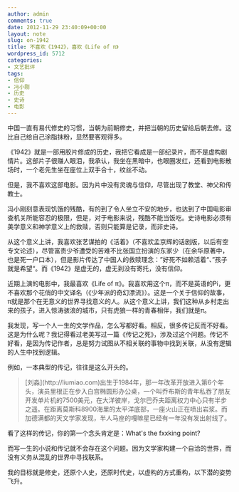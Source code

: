 ```yaml
---
author: admin
comments: true
date: 2012-11-29 23:40:09+00:00
layout: note
slug: on-1942
title: 不喜欢《1942》，喜欢《Life of π》
wordpress_id: 5712
categories:
- 文艺批评
tags:
- 信仰
- 冯小刚
- 历史
- 史诗
- 电影
---
```


中国一直有易代修史的习惯，当朝为前朝修史，并把当朝的历史留给后朝去修。这比自己给自己涂脂抹粉，显然要客观得多。

《1942》就是一部用胶片修成的历史，我把它看成是一部纪录片，而不是虚构剧情片。这部片子很赚人眼泪，我承认，我坐在黑暗中，也眼圈发红，还看到电影散场时，一个老先生坐在座位上双手合十，纹丝不动。

但是，我不喜欢这部电影。因为片中没有灵魂与信仰，尽管出现了教堂、神父和传教士。

冯小刚刻意表现饥饿的残酷，有的到了令人坐立不安的地步，也达到了中国电影审查机关所能容忍的极限，但是，对于电影来说，残酷不能当饭吃。史诗电影必须有美学意义和神学意义上的救赎，否则只能算是记录，而非史诗。

从这个意义上讲，我喜欢张艺谋拍的《活着》（不喜欢孟京辉的话剧版，以后有空专文论述），尽管富贵少爷遭受的苦难不比张国立扮演的东家少（在余华原著中，也是死一户口本），但是影片传达了中国人的救赎理念：”好死不如赖活着“、”孩子就是希望“。而《1942》是虚无的，虚无到没有寄托，没有信仰。

近期上演的电影中，我最喜欢《Life of π》。我喜欢用这个π，而不是英语的Pi，更不喜欢那个花俏的中文译名（《少年派的奇幻漂流》）。这是一个关于信仰的故事，π就是那个在无意义的世界寻找意义的人。从这个意义上讲，我们这种从乡村走出来的孩子，进入惊涛骇浪的城市，只有虎狼一样的青春相伴，我们就是π。

我发现，写一个人一生的文学作品，怎么写都好看。相反，很多传记反而不好看。这是为什么呢？我记得看过老美写过一篇《传记之死》，涉及过这个问题。传记不好看，是因为传记作者，总是努力试图从不相关联的事物中找到关联，从没有逻辑的人生中找到逻辑。

例如，一本典型的传记，往往是这么开头的。





<blockquote>[刘淼](http://liumiao.com)出生于1984年，那一年改革开放进入第6个年头，演员里根正在步入白宫椭圆形办公桌，一个叫乔布斯的青年私吞了朋友开发单片机的7500美元，在大洋彼岸，戈尔巴乔夫距离权力中心只有半步之遥。在距离莫斯科8900海里的太平洋底部，一座火山正在喷出岩浆。而加德满都的天文学家发现，半人马座的嘎嘛星已经有一年没有发出射线了。</blockquote>





看了这样的传记，你的第一个念头肯定是：What's the fxxking point?

而写一生的小说和传记就不会存在这个问题。因为文学家构建一个自洽的世界，而没有义务从混乱的世界中寻找联系。

我的目标就是修史，还原个人史，还原时代史，以虚构的方式重构，以下潜的姿势飞升。

